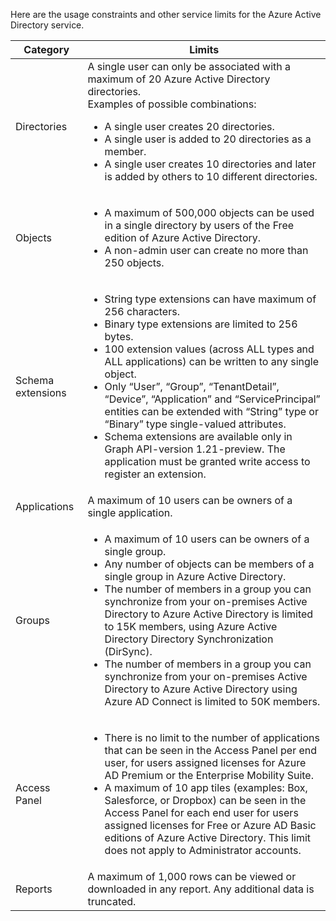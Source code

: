 Here are the usage constraints and other service limits for the Azure Active Directory service.

| Category | Limits |
|---|---|
| Directories | A single user can only be associated with a maximum of 20 Azure Active Directory directories.<br />Examples of possible combinations: <ul> <li>A single user creates 20 directories.</li><li>A single user is added to 20 directories as a member.</li><li>A single user creates 10 directories and later is added by others to 10 different directories.</li></ul> |  
| Objects | <ul><li>A maximum of 500,000 objects can be used in a single directory by users of the Free edition of Azure Active Directory.</li><li>A non-admin user can create no more than 250 objects.</li></ul> |
| Schema extensions | <ul><li>String type extensions can have maximum of 256 characters. </li><li>Binary type extensions are limited to 256 bytes.</li><li>100 extension values (across ALL types and ALL applications) can be written to any single object.</li><li>Only “User”, “Group”, “TenantDetail”, “Device”, “Application” and “ServicePrincipal” entities can be extended with “String” type or “Binary” type single-valued attributes.</li><li>Schema extensions are available only in Graph API-version 1.21-preview. The application must be granted write access to register an extension.</li></ul> |
| Applications | A maximum of 10 users can be owners of a single application. |
| Groups | <ul><li>A maximum of 10 users can be owners of a single group.</li><li>Any number of objects can be members of a single group in Azure Active Directory.</li><li>The number of members in a group you can synchronize from your on-premises Active Directory to Azure Active Directory is limited to 15K members, using Azure Active Directory Directory Synchronization (DirSync).</li><li>The number of members in a group you can synchronize from your on-premises Active Directory to Azure Active Directory using Azure AD Connect is limited to 50K members.</li></ul> |
| Access Panel | <ul><li>There is no limit to the number of applications that can be seen in the Access Panel per end user, for users assigned licenses for Azure AD Premium or the Enterprise Mobility Suite.</li><li>A maximum of 10 app tiles (examples: Box, Salesforce, or Dropbox) can be seen in the Access Panel for each end user for users assigned licenses for Free or Azure AD Basic editions of Azure Active Directory. This limit does not apply to Administrator accounts.</li></ul> |
| Reports | A maximum of 1,000 rows can be viewed or downloaded in any report. Any additional data is truncated. |


